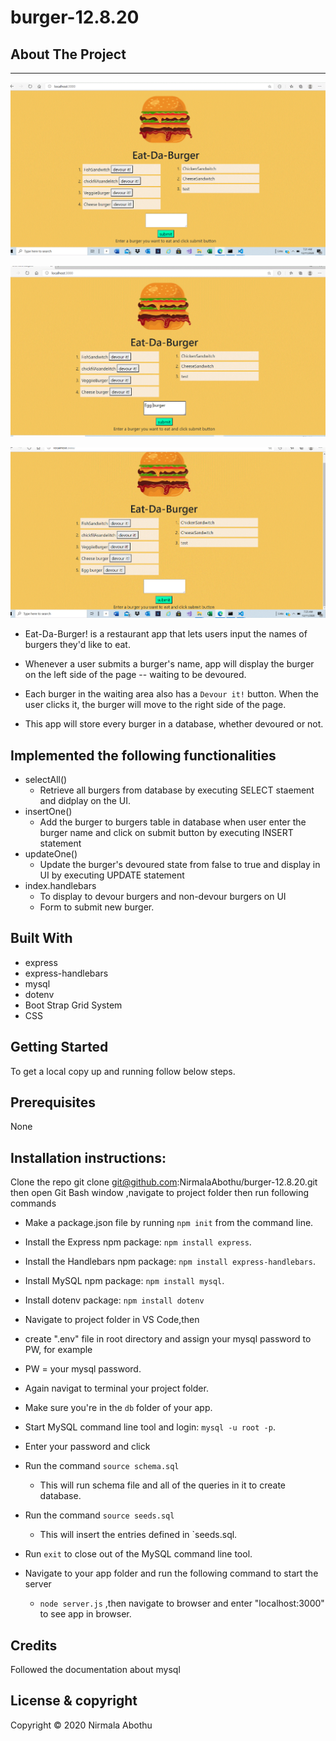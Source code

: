 # burger-12.8.20

## About The Project

---

![alt text](public/assets/Images/image1.PNG)

![alt text](public/assets/Images/image2.PNG)

![alt text](public/assets/Images/image3.PNG)

-    Eat-Da-Burger! is a restaurant app that lets users input the names of burgers they'd like to eat.

-    Whenever a user submits a burger's name, app will display the burger on the left side of the page -- waiting to be devoured.

-    Each burger in the waiting area also has a `Devour it!` button. When the user clicks it, the burger will move to the right side of the page.

-    This app will store every burger in a database, whether devoured or not.

## Implemented the following functionalities

-    selectAll()
     -    Retrieve all burgers from database by executing SELECT staement and didplay on the UI.
-    insertOne()
     -    Add the burger to burgers table in database when user enter the burger name and click on submit button by executing INSERT statement
-    updateOne()
     -    Update the burger's devoured state from false to true and display in UI by executing UPDATE statement
-    index.handlebars
     -    To display to devour burgers and non-devour burgers on UI
     -    Form to submit new burger.

## Built With

-    express
-    express-handlebars
-    mysql
-    dotenv
-    Boot Strap Grid System
-    CSS

## Getting Started

To get a local copy up and running follow below steps.

## Prerequisites

None

## Installation instructions:

Clone the repo git clone git@github.com:NirmalaAbothu/burger-12.8.20.git then open Git Bash window ,navigate to project folder then run
following commands

-    Make a package.json file by running `npm init` from the command line.

-    Install the Express npm package: `npm install express`.

-    Install the Handlebars npm package: `npm install express-handlebars`.

-    Install MySQL npm package: `npm install mysql`.
-    Install dotenv package: `npm install dotenv`
-    Navigate to project folder in VS Code,then
-    create ".env" file in root directory and assign your mysql password to PW, for example
-    PW = your mysql password.
-    Again navigat to terminal your project folder.
-    Make sure you're in the `db` folder of your app.
-    Start MySQL command line tool and login: `mysql -u root -p`.
-    Enter your password and click
-    Run the command `source schema.sql`
     -    This will run schema file and all of the queries in it to create database.
-    Run the command `source seeds.sql`
     -    This will insert the entries defined in `seeds.sql.
-    Run `exit` to close out of the MySQL command line tool.
-    Navigate to your app folder and run the following command to start the server
     -    `node server.js` ,then navigate to browser and enter "localhost:3000" to see app
          in browser.

## Credits

Followed the documentation about mysql

## License & copyright

Copyright © 2020 Nirmala Abothu
